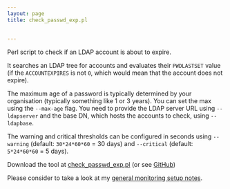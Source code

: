 ```yaml
---
layout: page
title: check_passwd_exp.pl


---
```


Perl script to check if an LDAP account is about to expire.

It searches an LDAP tree for accounts and evaluates their `PWDLASTSET` value (if the `ACCOUNTEXPIRES` is not `0`, which would mean that the account does not expire).

The maximum age of a password is typically determined by your organisation (typically something like 1 or 3 years). You can set the max using the `--max-age` flag.
You need to provide the LDAP server URL using `--ldapserver` and the base DN, which hosts the accounts to check, using `--ldapbase`.


The warning and critical thresholds can be configured in seconds using `--warning` (default: `30*24*60*60` = 30 days) and `--critical` (default: `5*24*60*60` = 5 days).


Download the tool at [check_passwd_exp.pl](/assets/resources/stuff/monitoring/check_passwd_exp.pl) (or see [GitHub](https://github.com/binfalse/monitoring/blob/master/check_passwd_exp.pl))

Please consider to take a look at my [general monitoring setup notes](/software/nagios/plugin-setup-notes/).
